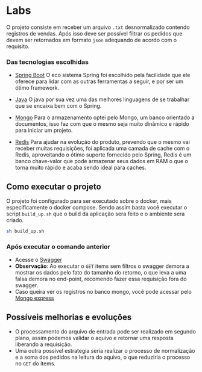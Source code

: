 # Labs
O projeto consiste em receber um arquivo `.txt` desnormalizado contendo registros de vendas.
Após isso deve ser possível filtrar os pedidos que devem ser retornados em formato `json` adequando de acordo com o requisito.


### Das tecnologias escolhidas
- [Spring Boot](https://spring.io/projects/spring-boot)
  O eco sistema Spring foi escolhido pela facilidade que ele oferece para lidar com as outras ferramentas a seguir,
  e por ser um ótimo framework.

- [Java](https://dev.java/) O java por sua vez uma das melhores linguagens de se trabalhar que se encaixa bem com o Spring.

- [Mongo](https://www.mongodb.com/) Para o armazenamento optei pelo Mongo, um banco orientado a documentos,
  isso faz com que o mesmo seja muito dinâmico e rápido para iniciar um projeto.

- [Redis](https://redis.io/) Para ajudar na evolução do produto, prevendo que o mesmo vai receber muitas requisições,
  foi aplicada uma camada de cache com o Redis, aproveitando o ótimo suporte fornecido pelo Spring,
  Redis é um banco chave-valor que pode armazenar seus dados em RAM o que o torna muito rápido e acaba sendo ideal para caches.


## Como executar o projeto
O projeto foi configurado para ser executado sobre o docker, mais especificamente o docker compose.
Sendo assim basta você executar o script `build_up.sh` que o build da aplicação sera feito e o ambiente sera criado.
```sh
sh build_up.sh
```

### Após executar o comando anterior
 - Acesse o [Swagger](http://localhost:8080/swagger-ui/index.html) 
 - **Observação**: Ao executar o `GET` items sem filtros o swagger demora a mostrar os dados pelo fato do tamanho do retorno,
   o que leva a uma falsa demora no end-point, recomendo fazer essa requisição fora do swagger.
 - Caso queira ver os registros no banco mongo, você pode acessar pelo [Mongo express](http://localhost:8888/)


## Possíveis melhorias e evoluções
 - O processamento do arquivo de entrada pode ser realizado em segundo plano, 
assim podemos validar o aquivo e retornar uma resposta liberando a requisição.
 - Uma outra possível estrategia seria realizar o processo de normalização e a soma dos pedidos na leitura do aquivo,
   o que reduziria o processo no `GET` do items.